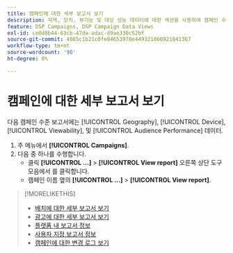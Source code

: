 ```yaml
---
title: 캠페인에 대한 세부 보고서 보기
description: 지역, 장치, 뷰기능 및 대상 성능 데이터에 대한 섹션을 사용하여 캠페인 수준 보고서를 여는 방법을 알아봅니다.
feature: DSP Campaigns, DSP Campaign Data Views
exl-id: ce0d8b44-63cb-47da-adac-d9ae330c52bf
source-git-commit: 4085c1b21c0fe84653978e449321868921841367
workflow-type: tm+mt
source-wordcount: '90'
ht-degree: 0%

---
```


# 캠페인에 대한 세부 보고서 보기

다음 <!--legacy --> 캠페인 수준 보고서에는 [!UICONTROL Geography], [!UICONTROL Device], [!UICONTROL Viewability], 및 [!UICONTROL Audience Performance] 데이터.

1. 주 메뉴에서 **[!UICONTROL Campaigns]**.
1. 다음 중 하나를 수행합니다.
   * 클릭 **[!UICONTROL ...]** > **[!UICONTROL View report]** 오른쪽 상단 도구 모음에서 를 클릭합니다.
   * 캠페인 이름 옆의  **[!UICONTROL ...]** > **[!UICONTROL View report]**.

>[!MORELIKETHIS]
>
>* [배치에 대한 세부 보고서 보기](/help/dsp/campaign-management/placements/placement-view-report.md)
>* [광고에 대한 세부 보고서 보기](/help/dsp/campaign-management/ads/ad-view-report.md)
>* [플랫폼 내 보고서 정보](/help/dsp/campaign-management/reports/campaign-reports-about.md)
>* [사용자 지정 보고서 정보](/help/dsp/reports/report-about.md)
>* [캠페인에 대한 변경 로그 보기](campaign-change-log.md)

